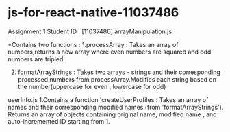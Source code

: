 # js-for-react-native-11037486
Assignment 1
Student ID : [11037486]
arrayManipulation.js

*Contains two functions :
1.processArray : Takes an array of numbers,returns a new array where even numbers are squared and odd numbers are tripled.

2. formatArrayStrings : Takes two arrays - strings and their corresponding processed numbers from processArray.Modifies each string based on the number(uppercase for even , lowercase for odd)

userInfo.js 
1.Contains a function 'createUserProfiles : Takes an array of names and their corresponding modified names (from 'formatArrayStrings').
Returns an array of objects containing original name, modified name , and auto-incremented ID starting from 1.
